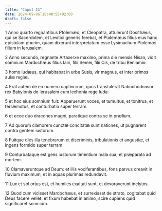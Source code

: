 ```yaml
---
title: "Caput 11"
date: 2024-09-06T18:40:55+02:00
draft: false
---
```




1 Anno quarto regnantibus Ptolemæo, et Cleopatra, attulerunt Dosithæus, qui se Sacerdotem, et Levitici generis ferebat, et Ptolemæus filius eius hanc epistolam phurim, quam dixerunt interpretatum esse Lysimachum Ptolemæi filium in Ierusalem.

2 Anno secundo, regnante Artaxerxe maximo, prima die mensis Nisan, vidit somnium Mardochæus filius Iairi, filii Semei, filii Cis, de tribu Beniamin:

3 homo Iudæus, qui habitabat in urbe Susis, vir magnus, et inter primos aulæ regiæ.

4 Erat autem de eo numero captivorum, quos transtulerat Nabuchodnosor rex Babylonis de Ierusalem cum Iechonia rege Iuda:

5 et hoc eius somnium fuit: Apparuerunt voces, et tumultus, et tonitrua, et terræmotus, et conturbatio super terram:

6 et ecce duo dracones magni, paratique contra se in prælium.

7 Ad quorum clamorem cunctæ concitatæ sunt nationes, ut pugnarent contra gentem iustorum.

8 Fuitque dies illa tenebrarum et discriminis, tribulationis et angustiæ, et ingens formido super terram.

9 Conturbataque est gens iustorum timentium mala sua, et præparata ad mortem.

10 Clamaveruntque ad Deum: et illis vociferantibus, fons parvus creavit in fluvium maximum, et in aquas plurimas redundavit.

11 Lux et sol ortus est, et humiles exaltati sunt, et devoraverunt inclytos.

12 Quod cum vidisset Mardochæus, et surrexisset de strato, cogitabat quid Deus facere vellet: et fixum habebat in animo, scire cupiens quid significaret somnium.

